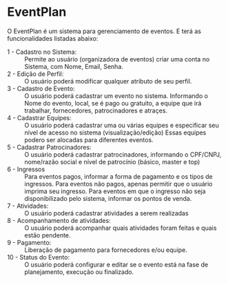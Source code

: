 # EventPlan

<p>
  O EventPlan é um sistema para gerenciamento de eventos.
  E terá as funcionalidades listadas abaixo:
</p>

<dl>
  <dt> 1 - Cadastro no Sistema: </dt>
  <dd> 
    Permite ao usuário (organizadora de eventos) criar uma conta no Sistema, com Nome, Email, Senha.
  </dd>
  
  <dt> 2 - Edição de Perfil: </dt>
  <dd> 
    O usuário poderá modificar qualquer atributo de seu perfil.
  </dd>
  
  <dt> 3 - Cadastro de Evento: </dt>
  <dd> 
    O usuário poderá cadastrar um evento no sistema.
    Informando o Nome do evento, local, se é pago ou gratuito, a equipe que irá trabalhar, fornecedores, patrocinadores e atraçes.
  </dd>
  
  <dt> 4 - Cadastrar Equipes: </dt>
  <dd> 
    O usuário poderá cadastrar uma ou várias equipes e especificar seu nível de acesso no sistema (visualização/edição)
    Essas equipes podero ser alocadas para diferentes eventos.
  </dd>
  
  <dt> 5 - Cadastrar Patrocinadores: </dt>
  <dd> 
    O usuário poderá cadastrar patrocinadores, informando o CPF/CNPJ, nome/razão social e nível de patrocínio (básico, master e top)
  </dd>
  
  <dt> 6 - Ingressos </dt>
  <dd> 
    Para eventos pagos, informar a forma de pagamento e os tipos de ingressos.
    Para eventos não pagos, apenas permitir que o usuário imprima seu ingresso.
    Para eventos em que o ingresso não seja disponibilizado pelo sistema, informar os pontos de venda.
  </dd>
  
  <dt> 7 - Atividades: </dt>
  <dd> 
    O usuário poderá cadastrar atividades a serem realizadas
  </dd>
  
  <dt> 8 - Acompanhamento de atividades: </dt>
  <dd> 
    O usuário poderá acompanhar quais atividades foram feitas e quais estão pendente.
  </dd>
  
  <dt> 9 - Pagamento: </dt>
  <dd> 
    Liberação de pagamento para fornecedores e/ou equipe.
  </dd>
  
  <dt> 10 - Status do Evento: </dt>
  <dd> 
    O usuário poderá configurar e editar se o evento está na fase de planejamento, execução ou finalizado.
  </dd>
  
